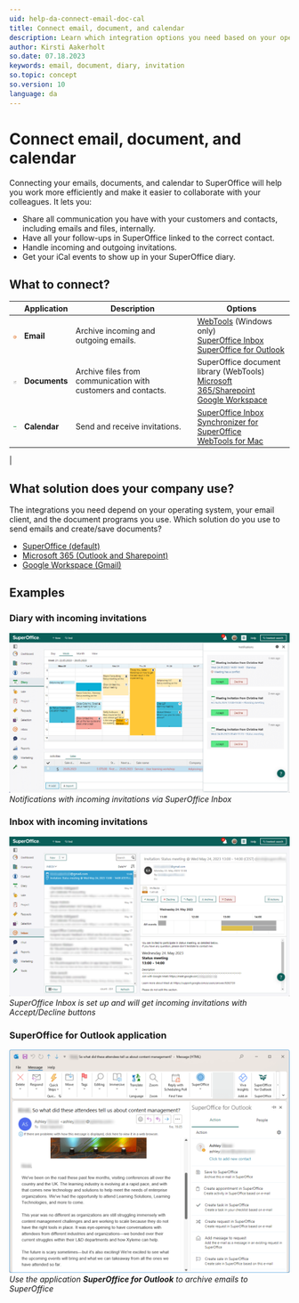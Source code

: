 ```yaml
---
uid: help-da-connect-email-doc-cal
title: Connect email, document, and calendar
description: Learn which integration options you need based on your operating system, email client, and the document programs you use in this how-to guide.
author: Kirsti Aakerholt
so.date: 07.18.2023
keywords: email, document, diary, invitation
so.topic: concept
so.version: 10
language: da
---
```


# Connect email, document, and calendar

Connecting your emails, documents, and calendar to SuperOffice will help you work more efficiently and make it easier to collaborate with your colleagues. It lets you:

* Share all communication you have with your customers and contacts, including emails and files, internally.
* Have all your follow-ups in SuperOffice linked to the correct contact.
* Handle incoming and outgoing invitations.
* Get your iCal events to show up in your SuperOffice diary.

## What to connect?

| | Application | Description | Options |
|-|---|---|---|
| ![icon][img4] | **Email** | Archive incoming and outgoing emails.| [WebTools][4] (Windows only) <br />[SuperOffice Inbox][6] <br /> [SuperOffice for Outlook][7]|
| ![icon][img5] | **Documents** | Archive files from communication with customers and contacts. | SuperOffice document library (WebTools)<br /> [Microsoft 365/Sharepoint][2] <br /> [Google Workspace][3] |
| ![icon][img6] | **Calendar** | Send and receive invitations. | [SuperOffice Inbox][6] <br/> [Synchronizer for SuperOffice][8] <br /> [WebTools for Mac][5]|
|

## What solution does your company use?

The integrations you need depend on your operating system, your email client, and the document programs you use. Which solution do you use to send emails and create/save documents?

* [SuperOffice (default)][1]
* [Microsoft 365 (Outlook and Sharepoint)][2]
* [Google Workspace (Gmail)][3]

## Examples

### Diary with incoming invitations

![Notifications with incoming invitations via Inbox SuperOffice -screenshot][img1]
*Notifications with incoming invitations via SuperOffice Inbox*

### Inbox with incoming invitations

![SuperOffice Inbox is set up and will get incoming invitations with Accept/Decline buttons -screenshot][img2]
*SuperOffice Inbox is set up and will get incoming invitations with Accept/Decline buttons*

### SuperOffice for Outlook application

![Use the application **SuperOffice for Outlook** to archive emails to SuperOffice -screenshot][img3]
*Use the application **SuperOffice for Outlook** to archive emails to SuperOffice*

<!-- Referenced links -->
[1]: default-win.yml
[2]: microsoft-365.yml
[3]: google-workspace.yml
[4]: ../../../webtools/learn/install.md
[5]: ../../../webtools/learn/install-mac.md
[6]: ../../../email/inbox/learn/setup.md
[7]: ../../../email/superoffice-for-outlook/learn/index.md
[8]: https://appstore.superoffice.com/infobridge-software-b-v-/synchronizer-for-superoffice

<!-- Referenced images -->
[img1]: ../../../../media/loc/en/learn/diary-notification.png
[img2]: ../../../../media/loc/en/learn/inbox-invitation.png
[img3]: ../../../../media/loc/en/learn/outlook-archive-mail-superoffice-for-outlook.png
[img4]: ../../../../../common/icons/email.png
[img5]: ../../../../../common/icons/document.png
[img6]: ../../../../../common/icons/nav-diary.png
